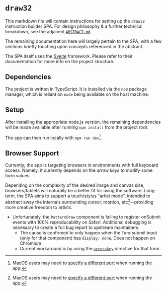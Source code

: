 # `draw32`

This markdown file will contain instructions for setting up the `draw32` instruction builder SPA.
For design philosophy & a further technical breakdown, see the adjacent [`ABSTRACT.md`](./ABSTRACT.md).

The remaining documentation here will largely pertain to the SPA, with a few sections briefly touching upon concepts referenced in the abstract.

The SPA itself uses the [Svelte](https://svelte.dev/docs) framework. Please refer to their documentation for more info on the project structure.

## Dependencies
The project is written in TypeScript. It is installed via the `npm` package manager, which is reliant on `node` being available on the host machine.

## Setup
After installing the appropriate node.js version, the remaining dependencies will be made available after running `npm install` from the project root.

The app can then run locally with `npm run dev`[^1].

[^1]: MacOS users may need to [specify a different port](https://github.com/lukeed/sirv/issues/124) when running the app.

<!-- ## API -->

<!-- ## Usage -->

## Browser Support
Currently, the app is targeting browsers in environments with full keyboard access. Namely, it currently depends on the *arrow keys* to modify some form values.

Depending on the complexity of the desired image and canvas size, browsers/tablets will naturally be a better fit for using the software.
Long-term, the SPA aims to support a touch/stylus "artist mode", intended to abstract away the internals surrounding cursor, rotation, etc[^1]--providing more creative freedom to artists.

[^1]: Artist mode specifications are not yet defined. Discussion contributions welcome

- Unfortunately, the `PatternDraw` component is failing to register onSubmit events with 100% reproducability on Safari. Additional debugging is necessary to create a full bug report to upstream maintainers.
  - The cause is confirmed to only happen when the `Form` submit input (only for that component) has `display: none`. Does not happen on Chromium
  - Current workaround is by using the [`accesskey`](https://developer.mozilla.org/en-US/docs/Web/HTML/Global_attributes#attr-accesskey) directive for that form.

<!-- ## Testing -->

<!-- ## Contributing -->
